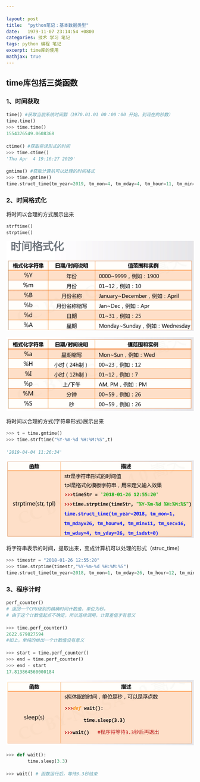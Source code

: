 ```yaml
---

layout: post
title:  "python笔记：基本数据类型"
date:   1979-11-07 23:14:54 +0800
categories: 技术 学习 笔记
tags: python 编程 笔记 
excerpt: time库的使用		
mathjax: true
---
```


## 

## time库包括三类函数

### 1、时间获取

```python
time() #获取当前系统时间戳（1970.01.01 00：00：00 开始，到现在的秒数）
time.time()
>>> time.time()
1554376549.0608368

ctime() #获取易读形式的时间
>>> time.ctime()
'Thu Apr  4 19:16:27 2019'

gmtime() #获取计算机可以处理的时间格式
>>> time.gmtime()
time.struct_time(tm_year=2019, tm_mon=4, tm_mday=4, tm_hour=11, tm_min=16, tm_sec=51, tm_wday=3, tm_yday=94, tm_isdst=0)
```

### 2、时间格式化

将时间以合理的方式展示出来

```python
strftime()
strptime()
```

![1554376986035](2019-04-04-note-python-02.assets/1554376986035.png)

![1554377044129](2019-04-04-note-python-02.assets/1554377044129.png)

将时间以合理的方式(字符串形式)展示出来

```python
>>> t = time.gmtime()
>>> time.strftime("%Y-%m-%d %H:%M:%S",t)

'2019-04-04 11:26:34'
```



![1554377402366](2019-04-04-note-python-02.assets/1554377402366.png)

将字符串表示的时间，提取出来，变成计算机可以处理的形式（struc_time）

```python
>>> timestr = "2018-01-26 12:55:20"
>>> time.strptime(timestr,"%Y-%m-%d %H:%M:%S")
time.struct_time(tm_year=2018, tm_mon=1, tm_mday=26, tm_hour=12, tm_min=55, tm_sec=20, tm_wday=4, tm_yday=26, tm_isdst=-1)
```





### 3、程序计时

```python
perf_counter()
# 返回一个CPU级别的精确时间计数值，单位为秒。
# 由于这个计数值起点不确定，所以连续调用，计算差值才有意义

>>> time.perf_counter()
2622.679827594
#如上，单纯的给出一个计数值没有意义

>>> start = time.perf_counter()
>>> end = time.perf_counter()
>>> end - start
17.813864560000184
```

![1554379468866](2019-04-04-note-python-02.assets/155437946228866.png)

```python
>>> def wait():
        time.sleep(3.3)
 
>>> wait() # 函数运行后，等待3.3秒结束
```

